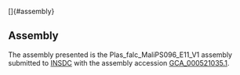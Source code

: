 []{#assembly}

Assembly
--------

The assembly presented is the Plas\_falc\_MaliPS096\_E11\_V1 assembly
submitted to [INSDC](http://www.insdc.org) with the assembly accession
[GCA\_000521035.1](http://www.ebi.ac.uk/ena/data/view/GCA_000521035.1).
